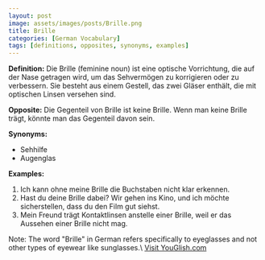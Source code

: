 ```yaml
---
layout: post
image: assets/images/posts/Brille.png
title: Brille
categories: [German Vocabulary]
tags: [definitions, opposites, synonyms, examples]
---
```


**Definition:**
Die Brille (feminine noun) ist eine optische Vorrichtung, die auf der Nase getragen wird, um das Sehvermögen zu korrigieren oder zu verbessern. Sie besteht aus einem Gestell, das zwei Gläser enthält, die mit optischen Linsen versehen sind.

**Opposite:**
Die Gegenteil von Brille ist keine Brille. Wenn man keine Brille trägt, könnte man das Gegenteil davon sein.

**Synonyms:**
- Sehhilfe
- Augenglas

**Examples:**
1. Ich kann ohne meine Brille die Buchstaben nicht klar erkennen.
2. Hast du deine Brille dabei? Wir gehen ins Kino, und ich möchte sicherstellen, dass du den Film gut siehst.
3. Mein Freund trägt Kontaktlinsen anstelle einer Brille, weil er das Aussehen einer Brille nicht mag.

Note: The word "Brille" in German refers specifically to eyeglasses and not other types of eyewear like sunglasses.\ <a id="yg-widget-0" class="youglish-widget" data-query="Brille" data-lang="german" data-components="8412" data-auto-start="0" data-bkg-color="theme_light" data-title="How%20to%20pronounce%20Brille%20in%20German"  rel="nofollow" href="https://youglish.com">Visit YouGlish.com</a><script async src="https://youglish.com/public/emb/widget.js" charset="utf-8"></script>